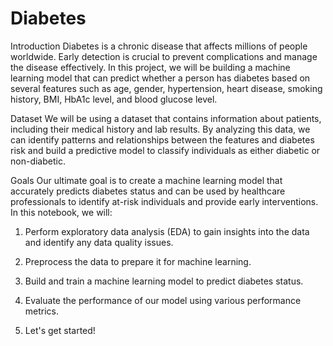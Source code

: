 # Diabetes
Introduction
Diabetes is a chronic disease that affects millions of people worldwide. Early detection is crucial to prevent complications and manage the disease effectively. In this project, we will be building a machine learning model that can predict whether a person has diabetes based on several features such as age, gender, hypertension, heart disease, smoking history, BMI, HbA1c level, and blood glucose level.

Dataset
We will be using a dataset that contains information about patients, including their medical history and lab results. By analyzing this data, we can identify patterns and relationships between the features and diabetes risk and build a predictive model to classify individuals as either diabetic or non-diabetic.

Goals
Our ultimate goal is to create a machine learning model that accurately predicts diabetes status and can be used by healthcare professionals to identify at-risk individuals and provide early interventions. In this notebook, we will:

1) Perform exploratory data analysis (EDA) to gain insights into the data and identify any data quality issues.

2) Preprocess the data to prepare it for machine learning.

3) Build and train a machine learning model to predict diabetes status.

4) Evaluate the performance of our model using various performance metrics.

5) Let's get started!
